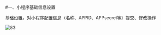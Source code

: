 #一、小程序基础信息设置

基础设置。对小程序配置信息（名称、APPID、APPsecret等）提交、修改操作

![83](http://tradeany-test.oss-cn-qingdao.aliyuncs.com/2020/10/12/MjAyMDEwMTIxMDM2MTk4Mw==.png)